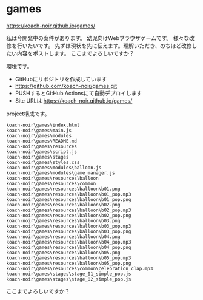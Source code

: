 # games

https://koach-noir.github.io/games/


私は今開発中の案件があります。
幼児向けWebブラウザゲームです。
様々な改修を行いたいです。
先ずは現状を先に伝えます。理解いただき、のちほど改修したい内容をポストします。
ここまでよろしいですか？

環境です。
- GitHubにリポジトリを作成しています
- https://github.com/koach-noir/games.git
- PUSHするとGitHub Actionsにて自動デプロイします
- Site URLは https://koach-noir.github.io/games/

project構成です。

```
koach-noir\games\index.html
koach-noir\games\main.js
koach-noir\games\modules
koach-noir\games\README.md
koach-noir\games\resources
koach-noir\games\script.js
koach-noir\games\stages
koach-noir\games\styles.css
koach-noir\games\modules\balloon.js
koach-noir\games\modules\game_manager.js
koach-noir\games\resources\balloon
koach-noir\games\resources\common
koach-noir\games\resources\balloon\b01.png
koach-noir\games\resources\balloon\b01_pop.mp3
koach-noir\games\resources\balloon\b01_pop.png
koach-noir\games\resources\balloon\b02.png
koach-noir\games\resources\balloon\b02_pop.mp3
koach-noir\games\resources\balloon\b02_pop.png
koach-noir\games\resources\balloon\b03.png
koach-noir\games\resources\balloon\b03_pop.mp3
koach-noir\games\resources\balloon\b03_pop.png
koach-noir\games\resources\balloon\b04.png
koach-noir\games\resources\balloon\b04_pop.mp3
koach-noir\games\resources\balloon\b04_pop.png
koach-noir\games\resources\balloon\b05.png
koach-noir\games\resources\balloon\b05_pop.mp3
koach-noir\games\resources\balloon\b05_pop.png
koach-noir\games\resources\common\celebration_clap.mp3
koach-noir\games\stages\stage_01_simple_pop.js
koach-noir\games\stages\stage_02_simple_pop.js

```

ここまでよろしいですか？
